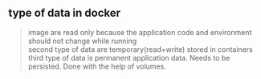 ## **type of data in docker**
> image are read only because the application code and environment should not change while running<br>
> second type of data are temporary(read+write) stored in containers<br>
> third type of data is permanent application data. Needs to be persisted. Done with the help of volumes.<br>